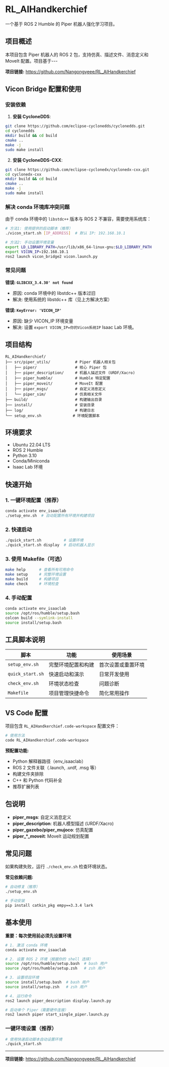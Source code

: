 # RL_AIHandkerchief

一个基于 ROS 2 Humble 的 Piper 机器人强化学习项目。

## 项目概述

本项目包含 Piper 机器人的 ROS 2 包，支持仿真、描述文件、消息定义和 MoveIt 配置。项目基于---

**项目链接:** https://github.com/Nangongyeee/RL_AIHandkerchief


## Vicon Bridge 配置和使用

### 安装依赖

1. **安装 CycloneDDS**:
```bash
git clone https://github.com/eclipse-cyclonedds/cyclonedds.git
cd cyclonedds
mkdir build && cd build
cmake ..
make -j
sudo make install
```

2. **安装 CycloneDDS-CXX**:
```bash
git clone https://github.com/eclipse-cyclonedx/cyclonedx-cxx.git
cd cyclonedx-cxx
mkdir build && cd build
cmake ..
make -j
sudo make install
```

### 解决 conda 环境库冲突问题

由于 conda 环境中的 `libstdc++` 版本与 ROS 2 不兼容，需要使用系统库：

```bash
# 方法1: 使用提供的启动脚本（推荐）
./vicon_start.sh [IP_ADDRESS]  # 默认 IP: 192.168.10.1

# 方法2: 手动设置环境变量
export LD_LIBRARY_PATH=/usr/lib/x86_64-linux-gnu:$LD_LIBRARY_PATH
export VICON_IP=192.168.10.1
ros2 launch vicon_bridge2 vicon.launch.py
```

### 常见问题

**错误: `GLIBCXX_3.4.30' not found`**
- 原因: conda 环境中的 libstdc++ 版本过旧
- 解决: 使用系统的 libstdc++ 库（见上方解决方案）

**错误: `KeyError: 'VICON_IP'`**
- 原因: 缺少 VICON_IP 环境变量
- 解决: 设置 `export VICON_IP=你的Vicon系统IP` Isaac Lab 环境。

## 项目结构

```
RL_AIHandkerchief/
├── src/piper_utils/           # Piper 机器人相关包
│   ├── piper/                 # 核心 Piper 包
│   ├── piper_description/     # 机器人描述文件 (URDF/Xacro)
│   ├── piper_humble/          # Humble 特定配置
│   ├── piper_moveit/          # MoveIt 配置
│   ├── piper_msgs/            # 自定义消息定义
│   └── piper_sim/             # 仿真相关文件
├── build/                     # 构建输出目录
├── install/                   # 安装目录
├── log/                       # 构建日志
└── setup_env.sh              # 环境配置脚本
```

## 环境要求

- Ubuntu 22.04 LTS
- ROS 2 Humble
- Python 3.10
- Conda/Miniconda
- Isaac Lab 环境

## 快速开始

### 1. 一键环境配置（推荐）

```bash
conda activate env_isaaclab
./setup_env.sh  # 自动配置所有环境并构建项目
```

### 2. 快速启动

```bash
./quick_start.sh          # 设置环境
./quick_start.sh display  # 启动机器人显示
```

### 3. 使用 Makefile（可选）

```bash
make help      # 查看所有可用命令
make setup     # 完整环境设置
make build     # 构建项目
make check     # 环境检查
```

### 4. 手动配置

```bash
conda activate env_isaaclab
source /opt/ros/humble/setup.bash
colcon build --symlink-install
source install/setup.bash
```

## 工具脚本说明

| 脚本 | 功能 | 使用场景 |
|-----|------|---------|
| `setup_env.sh` | 完整环境配置和构建 | 首次设置或重置环境 |
| `quick_start.sh` | 快速启动和演示 | 日常开发使用 |
| `check_env.sh` | 环境状态检查 | 问题诊断 |
| `Makefile` | 项目管理快捷命令 | 简化常用操作 |

## VS Code 配置

项目包含 `RL_AIHandkerchief.code-workspace` 配置文件：

```bash
# 使用方法
code RL_AIHandkerchief.code-workspace
```

**预配置功能:**
- Python 解释器路径（env_isaaclab）
- ROS 2 文件关联（.launch, .urdf, .msg 等）
- 构建文件夹排除
- C++ 和 Python 代码补全
- 推荐扩展列表

## 包说明

- **piper_msgs**: 自定义消息定义
- **piper_description**: 机器人模型描述 (URDF/Xacro)
- **piper_gazebo/piper_mujoco**: 仿真配置
- **piper_*_moveit**: MoveIt 运动规划配置

## 常见问题

如果构建失败，运行 `./check_env.sh` 检查环境状态。

**常见依赖问题:**
```bash
# 自动修复（推荐）
./setup_env.sh

# 手动安装
pip install catkin_pkg empy==3.3.4 lark
```

## 基本使用

**重要：每次使用前必须先设置环境**

```bash
# 1. 激活 conda 环境
conda activate env_isaaclab

# 2. 设置 ROS 2 环境（根据你的 shell 选择）
source /opt/ros/humble/setup.bash  # bash 用户
source /opt/ros/humble/setup.zsh   # zsh 用户

# 3. 设置项目环境
source install/setup.bash  # bash 用户
source install/setup.zsh   # zsh 用户

# 4. 运行命令
ros2 launch piper_description display.launch.py

# 启动单个 Piper（需要硬件连接）
ros2 launch piper start_single_piper.launch.py
```

### 一键环境设置（推荐）

```bash
# 使用快速启动脚本自动设置环境
./quick_start.sh
```

---

**项目链接:** https://github.com/Nangongyeee/RL_AIHandkerchief


